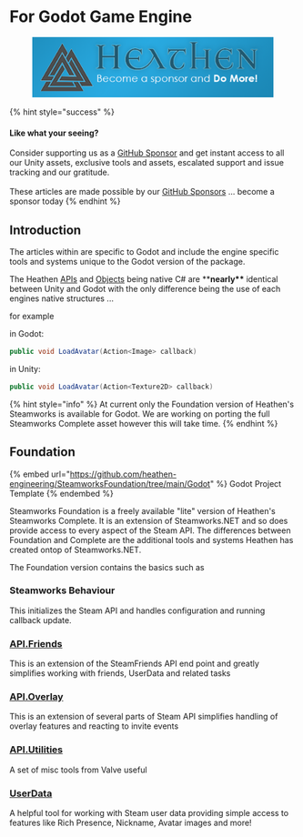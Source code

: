 # For Godot Game Engine

<figure><img src="../../../.gitbook/assets/512x128 Sponsor Banner.png" alt="Become a sponsor and Do More"><figcaption></figcaption></figure>

{% hint style="success" %}
#### Like what your seeing? <a href="#like-what-your-seeing" id="like-what-your-seeing"></a>

Consider supporting us as a [GitHub Sponsor](https://app.gitbook.com/s/-MZWu8yFOWhCYCMkJFmR/\~/changes/YgpUafKu0uCfEwniUFNf/company/become-a-sponsor) and get instant access to all our Unity assets, exclusive tools and assets, escalated support and issue tracking and our gratitude. \
\
These articles are made possible by our [GitHub Sponsors](https://github.com/sponsors/heathen-engineering) ... become a sponsor today
{% endhint %}

## Introduction

The articles within are specific to Godot and include the engine specific tools and systems unique to the Godot version of the package.&#x20;

The Heathen [APIs](../api/) and [Objects](../objects/) being native C# are \*\***nearly\*\*** identical between Unity and Godot with the only difference being the use of each engines native structures ...&#x20;

for example&#x20;

in Godot:

```csharp
public void LoadAvatar(Action<Image> callback)
```

in Unity:

```csharp
public void LoadAvatar(Action<Texture2D> callback)
```

{% hint style="info" %}
At current only the Foundation version of Heathen's Steamworks is available for Godot. We are working on porting the full Steamworks Complete asset however this will take time.
{% endhint %}

## Foundation

{% embed url="https://github.com/heathen-engineering/SteamworksFoundation/tree/main/Godot" %}
Godot Project Template
{% endembed %}

Steamworks Foundation is a freely available "lite" version of Heathen's Steamworks Complete. It is an extension of Steamworks.NET and so does provide access to every aspect of the Steam API. The differences between Foundation and Complete are the additional tools and systems Heathen has created ontop of Steamworks.NET.

The Foundation version contains the basics such as

### Steamworks Behaviour

This initializes the Steam API and handles configuration and running callback update.

### [API.Friends](../api/friends.md)

This is an extension of the SteamFriends API end point and greatly simplifies working with friends, UserData and related tasks

### [API.Overlay](../api/overlay.md)

This is an extension of several parts of Steam API simplifies handling of overlay features and reacting to invite events

### [API.Utilities](../api/utilities.client.md)

A set of misc tools from Valve useful&#x20;

### [UserData](../for-unity-game-engine/samples/user-data.md)

A helpful tool for working with Steam user data providing simple access to features like Rich Presence, Nickname, Avatar images and more!
